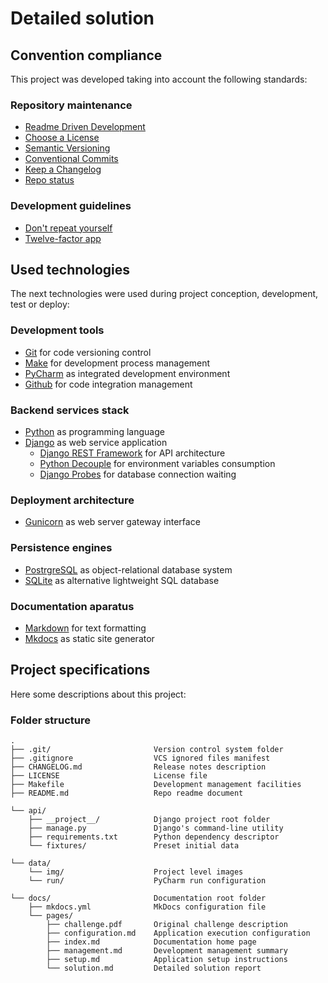 # Detailed solution 

[-0]: https://tom.preston-werner.com/2010/08/23/readme-driven-development.html "Readme Driven Development"
[-1]: https://choosealicense.com/licenses/ "Choose a License"
[-2]: https://semver.org/ "Semantic Versioning"
[-3]: https://www.conventionalcommits.org/en/v1.0.0/ "Conventional Commits"
[-4]: https://keepachangelog.com/en/1.0.0/ "Keep a Changelog"
[-5]: https://www.repostatus.org "Repo status"
[-6]: https://en.wikipedia.org/wiki/Don't_repeat_yourself "Don't repeat yourself"
[-7]: https://12factor.net/ "Twelve-factor app"

[>1]: https://git-scm.com/ "Git"
[>2]: https://www.gnu.org/software/make/ "GNU Make"
[>3]: https://www.jetbrains.com/pycharm/ "PyCharm"
[>4]: https://github.com "Github"
[>5]: https://en.wikipedia.org/wiki/Markdown "Markdown"
[>6]: https://www.mkdocs.org/ "Mkdocs"
[>7]: https://www.python.org/ "Python"
[>8]: https://www.djangoproject.com/ "Django"
[>9]: https://www.django-rest-framework.org/ "Django REST Framework"
[>10]: https://github.com/henriquebastos/python-decouple "Python Decouple"
[>11]: https://github.com/painless-software/django-probes "Django Probes"
[>12]: https://gunicorn.org/ "Gunicorn"
[>13]: https://www.postgresql.org/ "PostgreSQL"
[>14]: https://www.sqlite.org/ "SQLite"


## Convention compliance
This project was developed taking into account the following standards:

### Repository maintenance
* [Readme Driven Development][-0]
* [Choose a License][-1]
* [Semantic Versioning][-2]
* [Conventional Commits][-3]
* [Keep a Changelog][-4]
* [Repo status][-5]

### Development guidelines
* [Don't repeat yourself][-6]
* [Twelve-factor app][-7]


## Used technologies
The next technologies were used during project conception, development, test or deploy: 

### Development tools
* [Git][>1] for code versioning control
* [Make][>2] for development process management
* [PyCharm][>3] as integrated development environment
* [Github][>4] for code integration management

### Backend services stack
* [Python][>7] as programming language
* [Django][>8] as web service application
    * [Django REST Framework][>9] for API architecture
    * [Python Decouple][>10] for environment variables consumption
    * [Django Probes][>11] for database connection waiting

### Deployment architecture
* [Gunicorn][>12] as web server gateway interface

### Persistence engines
* [PostrgreSQL][>13] as object-relational database system
* [SQLite][>14] as alternative lightweight SQL database

### Documentation aparatus
* [Markdown][>5] for text formatting
* [Mkdocs][>6] as static site generator


## Project specifications
Here some descriptions about this project:

### Folder structure
```
.
├── .git/                       Version control system folder
├── .gitignore                  VCS ignored files manifest
├── CHANGELOG.md                Release notes description
├── LICENSE                     License file
├── Makefile                    Development management facilities
├── README.md                   Repo readme document

└── api/
    ├── __project__/            Django project root folder
    ├── manage.py               Django's command-line utility
    ├── requirements.txt        Python dependency descriptor
    └── fixtures/               Preset initial data

└── data/
    └── img/                    Project level images
    └── run/                    PyCharm run configuration

└── docs/                       Documentation root folder
    ├── mkdocs.yml              MkDocs configuration file  
    └── pages/                  
        ├── challenge.pdf       Original challenge description
        ├── configuration.md    Application execution configuration
        ├── index.md            Documentation home page
        ├── management.md       Development management summary
        ├── setup.md            Application setup instructions
        └── solution.md         Detailed solution report
```
